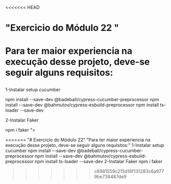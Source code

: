 <<<<<<< HEAD
<h1> "Exercicio do Módulo 22 " </h1>

<h1><p>Para ter maior experiencia na execução desse projeto, deve-se seguir alguns requisitos:</h1>
<p>1-Instalar setup cucumber</p>
    npm install --save-dev @badeball/cypress-cucumber-preprocessor
    npm install --save-dev @bahmutov/cypress-esbuild-preprocessor
    npm install ts-loader --save-dev
<p>2-Instalar Faker </p>
    npm i faker ">
    </p>



  
=======
"# Exercicio do Módulo 22" 
"Para ter maior experiencia na execução desse projeto, deve-se seguir alguns requisitos:"
1-Instalar setup cucumber
    npm install --save-dev @badeball/cypress-cucumber-preprocessor
    npm install --save-dev @bahmutov/cypress-esbuild-preprocessor
    npm install ts-loader --save-dev
2-Instalar Faker 
    npm i faker    
>>>>>>> c6981559c215d16f131283c6a9779be738487de9
